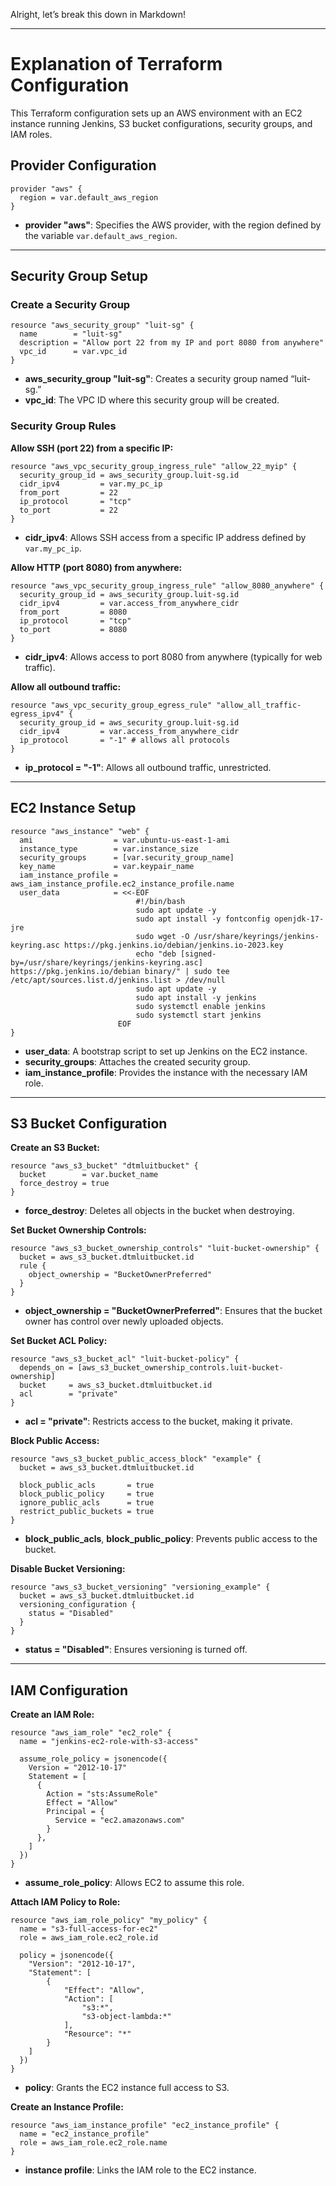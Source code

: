 Alright, let’s break this down in Markdown!

---

# Explanation of Terraform Configuration

This Terraform configuration sets up an AWS environment with an EC2 instance running Jenkins, S3 bucket configurations, security groups, and IAM roles.

## Provider Configuration

```hcl
provider "aws" {
  region = var.default_aws_region
}
```

- **provider "aws"**: Specifies the AWS provider, with the region defined by the variable `var.default_aws_region`.

---

## Security Group Setup

### Create a Security Group

```hcl
resource "aws_security_group" "luit-sg" {
  name        = "luit-sg"
  description = "Allow port 22 from my IP and port 8080 from anywhere"
  vpc_id      = var.vpc_id
}
```

- **aws_security_group "luit-sg"**: Creates a security group named “luit-sg.”
- **vpc_id**: The VPC ID where this security group will be created.

### Security Group Rules

**Allow SSH (port 22) from a specific IP:**

```hcl
resource "aws_vpc_security_group_ingress_rule" "allow_22_myip" {
  security_group_id = aws_security_group.luit-sg.id
  cidr_ipv4         = var.my_pc_ip
  from_port         = 22
  ip_protocol       = "tcp"
  to_port           = 22
}
```

- **cidr_ipv4**: Allows SSH access from a specific IP address defined by `var.my_pc_ip`.

**Allow HTTP (port 8080) from anywhere:**

```hcl
resource "aws_vpc_security_group_ingress_rule" "allow_8080_anywhere" {
  security_group_id = aws_security_group.luit-sg.id
  cidr_ipv4         = var.access_from_anywhere_cidr
  from_port         = 8080
  ip_protocol       = "tcp"
  to_port           = 8080
}
```

- **cidr_ipv4**: Allows access to port 8080 from anywhere (typically for web traffic).

**Allow all outbound traffic:**

```hcl
resource "aws_vpc_security_group_egress_rule" "allow_all_traffic-egress_ipv4" {
  security_group_id = aws_security_group.luit-sg.id
  cidr_ipv4         = var.access_from_anywhere_cidr
  ip_protocol       = "-1" # allows all protocols
}
```

- **ip_protocol = "-1"**: Allows all outbound traffic, unrestricted.

---

## EC2 Instance Setup

```hcl
resource "aws_instance" "web" {
  ami                  = var.ubuntu-us-east-1-ami
  instance_type        = var.instance_size
  security_groups      = [var.security_group_name]
  key_name             = var.keypair_name
  iam_instance_profile = aws_iam_instance_profile.ec2_instance_profile.name
  user_data            = <<-EOF
                            #!/bin/bash
                            sudo apt update -y
                            sudo apt install -y fontconfig openjdk-17-jre
                            sudo wget -O /usr/share/keyrings/jenkins-keyring.asc https://pkg.jenkins.io/debian/jenkins.io-2023.key
                            echo "deb [signed-by=/usr/share/keyrings/jenkins-keyring.asc] https://pkg.jenkins.io/debian binary/" | sudo tee /etc/apt/sources.list.d/jenkins.list > /dev/null
                            sudo apt update -y
                            sudo apt install -y jenkins
                            sudo systemctl enable jenkins
                            sudo systemctl start jenkins
                        EOF
}
```

- **user_data**: A bootstrap script to set up Jenkins on the EC2 instance.
- **security_groups**: Attaches the created security group.
- **iam_instance_profile**: Provides the instance with the necessary IAM role.

---

## S3 Bucket Configuration

**Create an S3 Bucket:**

```hcl
resource "aws_s3_bucket" "dtmluitbucket" {
  bucket        = var.bucket_name
  force_destroy = true
}
```

- **force_destroy**: Deletes all objects in the bucket when destroying.

**Set Bucket Ownership Controls:**

```hcl
resource "aws_s3_bucket_ownership_controls" "luit-bucket-ownership" {
  bucket = aws_s3_bucket.dtmluitbucket.id
  rule {
    object_ownership = "BucketOwnerPreferred"
  }
}
```

- **object_ownership = "BucketOwnerPreferred"**: Ensures that the bucket owner has control over newly uploaded objects.

**Set Bucket ACL Policy:**

```hcl
resource "aws_s3_bucket_acl" "luit-bucket-policy" {
  depends_on = [aws_s3_bucket_ownership_controls.luit-bucket-ownership]
  bucket     = aws_s3_bucket.dtmluitbucket.id
  acl        = "private"
}
```

- **acl = "private"**: Restricts access to the bucket, making it private.

**Block Public Access:**

```hcl
resource "aws_s3_bucket_public_access_block" "example" {
  bucket = aws_s3_bucket.dtmluitbucket.id

  block_public_acls       = true
  block_public_policy     = true
  ignore_public_acls      = true
  restrict_public_buckets = true
}
```

- **block_public_acls**, **block_public_policy**: Prevents public access to the bucket.

**Disable Bucket Versioning:**

```hcl
resource "aws_s3_bucket_versioning" "versioning_example" {
  bucket = aws_s3_bucket.dtmluitbucket.id
  versioning_configuration {
    status = "Disabled"
  }
}
```

- **status = "Disabled"**: Ensures versioning is turned off.

---

## IAM Configuration

**Create an IAM Role:**

```hcl
resource "aws_iam_role" "ec2_role" {
  name = "jenkins-ec2-role-with-s3-access"

  assume_role_policy = jsonencode({
    Version = "2012-10-17"
    Statement = [
      {
        Action = "sts:AssumeRole"
        Effect = "Allow"
        Principal = {
          Service = "ec2.amazonaws.com"
        }
      },
    ]
  })
}
```

- **assume_role_policy**: Allows EC2 to assume this role.

**Attach IAM Policy to Role:**

```hcl
resource "aws_iam_role_policy" "my_policy" {
  name = "s3-full-access-for-ec2"
  role = aws_iam_role.ec2_role.id

  policy = jsonencode({
    "Version": "2012-10-17",
    "Statement": [
        {
            "Effect": "Allow",
            "Action": [
                "s3:*",
                "s3-object-lambda:*"
            ],
            "Resource": "*"
        }
    ]
  })
}
```

- **policy**: Grants the EC2 instance full access to S3.

**Create an Instance Profile:**

```hcl
resource "aws_iam_instance_profile" "ec2_instance_profile" {
  name = "ec2_instance_profile"
  role = aws_iam_role.ec2_role.name
}
```

- **instance profile**: Links the IAM role to the EC2 instance.

